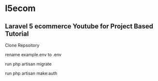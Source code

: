 # l5ecom
## Laravel 5 ecommerce Youtube for Project Based Tutorial

Clone Repsoitory

rename example.env to .env

run php artisan migrate

run php artisan make:auth
